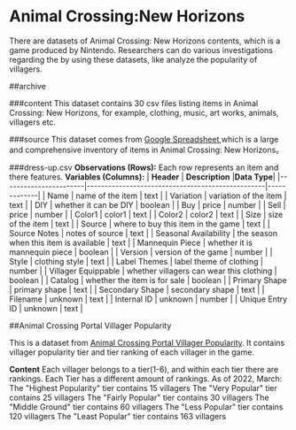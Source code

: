 # Animal Crossing:New Horizons
There are datasets of Animal Crossing: New Horizons contents, which is a game produced by Nintendo.
Researchers can do various investigations regarding the  by using these datasets, like analyze the popularity of villagers.



##archive

###content
This dataset contains 30 csv files listing items in Animal Crossing: New Horizons, for example, clothing, music, art works, animals, villagers etc.

###source
This dataset comes from [Google Spreadsheet](https://docs.google.com/spreadsheets/d/13d_LAJPlxMa_DubPTuirkIV4DERBMXbrWQsmSh8ReK4/edit#gid=400375391),which is a large and comprehensive inventory of items in Animal Crossing: New Horizons。

###dress-up.csv
**Observations (Rows):** Each row represents an item and there features.
**Variables (Columns):**
| **Header**            | **Description**                                  |**Data Type**|
|-----------------------|--------------------------------------------------|-------------|
| Name                  | name of the item                                 | text        |
| Variation             | variation of the item                            | text        |
| DIY                   | whether it can be DIY                            | boolean     |
| Buy                   | price                                            | number      |
| Sell                  | price                                            | number      |
| Color1                | color1                                           | text        |
| Color2                | color2                                           | text        |
| Size                  | size of the item                                 | text        |
| Source                | where to buy this item in the game               | text        |
| Source Notes          | notes of source                                  | text        |
| Seasonal Availability | the season when this item is available           | text        |
| Mannequin Piece       | whether it is mannequin piece                    | boolean     |
| Version               | version of the game                              | number      |
| Style                 | clothing style                                   | text        |
| Label Themes          | label theme of clothing                          | number      |
| Villager Equippable   | whether villagers can wear this clothing         | boolean     |
| Catalog               | whether the item is for sale                     | boolean     |
| Primary Shape         | primary shape                                    | text        |
| Secondary Shape       | secondary shape                                  | text        |
| Filename              | unknown                                          | text        |
| Internal ID           | unknown                                          | number      |
| Unique Entry ID       | unknown                                          | text        |

##Animal Crossing Portal Villager Popularity

This is a dataset from [Animal Crossing Portal Villager Popularity](https://docs.google.com/spreadsheets/d/13d_LAJPlxMa_DubPTuirkIV4DERBMXbrWQsmSh8ReK4/edit#gid=400375391). It contains villager popularity tier and tier ranking of each villager in the game.

**Content**
Each villager belongs to a tier(1-6), and within each tier there are rankings. Each Tier has a different amount of rankings.
As of 2022, March:
The "Highest Popularity" tier contains 15 villagers
The "Very Popular" tier contains 25 villagers
The "Fairly Popular" tier contains 30 villagers
The "Middle Ground" tier contains 60 villagers
The "Less Popular" tier contains 120 villagers
The "Least Popular" tier contains 163 villagers



